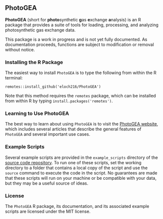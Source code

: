 ## PhotoGEA

**PhotoGEA** (short for **photo**synthetic **g**as **e**xchange **a**nalysis) is
an R package that provides a suite of tools for loading, processing, and
analyzing photosynthetic gas exchange data.

This package is a work in progress and is not yet fully documented. As
documentation proceeds, functions are subject to modification or removal without
notice.

### Installing the R Package

The easiest way to install `PhotoGEA` is to type the following from within the R
terminal:

```
remotes::install_github('eloch216/PhotoGEA')
```

Note that this method requires the `remotes` package, which can be installed
from within R by typing `install.packages('remotes')`.

### Learning to Use PhotoGEA

The best way to learn about using `PhotoGEA` is to visit the
[PhotoGEA website](https://eloch216.github.io/PhotoGEA/index.html), which
includes several articles that describe the general features of `PhotoGEA` and
several important use cases.

### Example Scripts

Several example scripts are provided in the `example_scripts` directory of the
[source code repository](https://github.com/eloch216/PhotoGEA). To run one of
these scripts, set the working directory to a folder that contains a local copy
of the script and use the `source` command to execute the code in the script. No
guarantees are made that these scripts will run on your machine or be
compatible with your data, but they may be a useful source of ideas.

### License

The `PhotoGEA` R package, its documentation, and its associated example scripts
are licensed under the MIT license.
